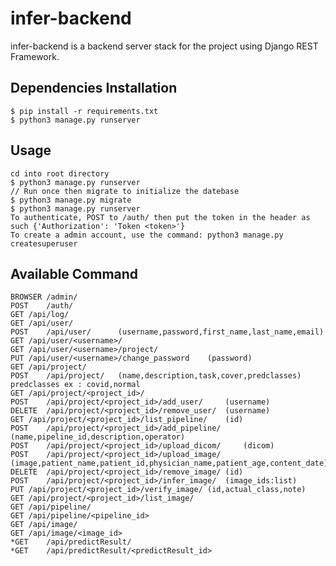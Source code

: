 # infer-backend

infer-backend is a backend server stack for the project using Django REST Framework.

## Dependencies Installation

	$ pip install -r requirements.txt
	$ python3 manage.py runserver

## Usage

	cd into root directory
	$ python3 manage.py runserver
	// Run once then migrate to initialize the datebase
	$ python3 manage.py migrate
	$ python3 manage.py runserver
	To authenticate, POST to /auth/ then put the token in the header as such {'Authorization': 'Token <token>'}
	To create a admin account, use the command: python3 manage.py createsuperuser

## Available Command

	BROWSER	/admin/
	POST	/auth/
	GET	/api/log/
	GET	/api/user/
	POST	/api/user/		(username,password,first_name,last_name,email)
	GET	/api/user/<username>/
	GET	/api/user/<username>/project/
	PUT	/api/user/<username>/change_password	(password)
	GET	/api/project/	
	POST	/api/project/	(name,description,task,cover,predclasses) predclasses ex : covid,normal
	GET	/api/project/<project_id>/
	POST	/api/project/<project_id>/add_user/		(username)	
	DELETE	/api/project/<project_id>/remove_user/	(username)
	GET	/api/project/<project_id>/list_pipeline/	(id)
	POST	/api/project/<project_id>/add_pipeline/	(name,pipeline_id,description,operator)
	POST	/api/project/<project_id>/upload_dicom/		(dicom)
	POST	/api/project/<project_id>/upload_image/		(image,patient_name,patient_id,physician_name,patient_age,content_date)
	DELETE	/api/project/<project_id>/remove_image/	(id)
	POST	/api/project/<project_id>/infer_image/	(image_ids:list)
	PUT	/api/project/<project_id>/verify_image/	(id,actual_class,note)
	GET	/api/project/<project_id>/list_image/
	GET	/api/pipeline/
	GET	/api/pipeline/<pipeline_id>
	GET	/api/image/
	GET	/api/image/<image_id>
	*GET	/api/predictResult/
	*GET	/api/predictResult/<predictResult_id>

